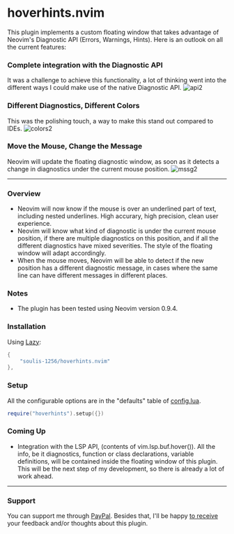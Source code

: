 # hoverhints.nvim
This plugin implements a custom floating window that takes advantage of Neovim's Diagnostic API (Errors, Warnings, Hints). Here is an outlook on all the current features:

### Complete integration with the Diagnostic API
It was a challenge to achieve this functionality, a lot of thinking went into the different ways I could make use of the native Diagnostic API.
![api2](https://github.com/soulis-1256/hoverhints.nvim/assets/118274635/13b6b29a-e12f-4f9d-9fef-a5fa5478acd0)

### Different Diagnostics, Different Colors
This was the polishing touch, a way to make this stand out compared to IDEs.
![colors2](https://github.com/soulis-1256/hoverhints.nvim/assets/118274635/75fb3acc-8a7f-4310-8e42-aa77b7136ed3)

### Move the Mouse, Change the Message
Neovim will update the floating diagnostic window, as soon as it detects a change in diagnostics under the current mouse position.
![mssg2](https://github.com/soulis-1256/hoverhints.nvim/assets/118274635/cb65c717-d1af-495e-9ba0-bdf313da5d33)

---
### Overview
- Neovim will now know if the mouse is over an underlined part of text, including nested underlines. High accurary, high precision, clean user experience.
- Neovim will know what kind of diagnostic is under the current mouse position, if there are multiple diagnostics on this position, and if all the different diagnostics have mixed severities. The style of the floating window will adapt accordingly.
- When the mouse moves, Neovim will be able to detect if the new position has a different diagnostic message, in cases where the same line can have different messages in different places.

### Notes
- The plugin has been tested using Neovim version 0.9.4.

### Installation
Using [Lazy](https://github.com/folke/lazy.nvim):
```lua
{
    "soulis-1256/hoverhints.nvim"
},
```

### Setup
All the configurable options are in the "defaults" table of [config.lua](./lua/hoverhints/config.lua).
```lua
require("hoverhints").setup({})
```

### Coming Up
- Integration with the LSP API, (contents of vim.lsp.buf.hover()). All the info, be it diagnostics, function or class declarations, variable definitions, will be contained inside the floating window of this plugin. This will be the next step of my development, so there is already a lot of work ahead.

---
### Support
You can support me through [PayPal](https://www.paypal.com/paypalme/soulis1256). Besides that, I'll be happy [to receive](https://discord.com/users/319490489411829761) your feedback and/or thoughts about this plugin.
